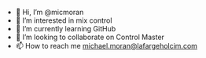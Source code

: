 - 👋 Hi, I’m @micmoran
- 👀 I’m interested in mix control
- 🌱 I’m currently learning GitHub
- 💞️ I’m looking to collaborate on Control Master
- 📫 How to reach me michael.moran@lafargeholcim.com

<!---
micmoran/micmoran is a ✨ special ✨ repository because its `README.md` (this file) appears on your GitHub profile.
You can click the Preview link to take a look at your changes.
--->
